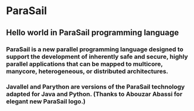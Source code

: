 # ParaSail
## Hello world in ParaSail programming language

### ParaSail is a new parallel programming language designed to support the development of inherently safe and secure, highly parallel applications that can be mapped to multicore, manycore, heterogeneous, or distributed architectures.

### Javallel and Parython are versions of the ParaSail technology adapted for Java and Python. (Thanks to Abouzar Abassi for elegant new ParaSail logo.)